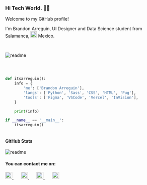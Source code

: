 ### Hi Tech World. 👋🏻

Welcome to my GitHub profile!

I'm Brandon Arreguin, UI Designer and Data Science student from Salamanca, <img src="https://user-images.githubusercontent.com/60556812/138789915-e5567cba-caf3-41fd-b864-9d93a081959c.png" width="20px" alt="flag"> Mexico.

 <br>

![readme](https://user-images.githubusercontent.com/60556812/138779248-ba6ac775-074b-4c0e-afaf-936904e11232.png)

 <br>
 
```python

def itsarreguin():
    info = {
        'me': ['Brandon Arreguin'],
        'langs': ['Python', 'Sass', 'CSS', 'HTML', 'Pug'],
        'tools': ['Figma', 'VSCode', 'Vercel', 'InVision'],
    }

    print(info)

if __name__ == '__main__':
    itsarreguin()
    
```

#### GitHub Stats
 
![readme](https://github-readme-stats.vercel.app/api?username=itsarreguin)
 
#### You can contact me on:

<a href="https://twitter.com/itsarreguin/">
<img src="https://user-images.githubusercontent.com/60556812/138789349-34a6f5ef-52b5-49ad-9326-ce092b022528.png" width="22px" height="22px" alt="social-icon"/>
</a>
 &#8287;&#8287;&#8287;&#8287;&#8287;
<a href="https://www.linkedin.com/in/brandon-arreguin">
<img src="https://user-images.githubusercontent.com/60556812/138789353-dd18b1f7-d7b5-4a19-8209-db38fcc8e5aa.png" width="22px" height="22px" alt="social-icon"/>
</a>
 &#8287;&#8287;&#8287;&#8287;&#8287;
<a href="https://www.github.com/itsarreguin/">
<img src="https://user-images.githubusercontent.com/60556812/138789354-41d4110e-34bf-49f6-95d6-0b67521142fb.png" width="22px" height="22px" alt="social-icon"/>
</a>
 &#8287;&#8287;&#8287;&#8287;&#8287;
<a href="https://www.instagram.com/itsarreguin/">
<img src="https://user-images.githubusercontent.com/60556812/138789356-05d0484a-bbea-4f6c-90b5-bf72c96686c4.png" width="22px" height="22px" alt="social-icon"/>
</a>

